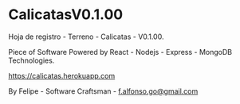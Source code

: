 # CalicatasV0.1.00
Hoja de registro - Terreno  - Calicatas - V0.1.00.

Piece of Software Powered by React - Nodejs - Express - MongoDB Technologies. 

https://calicatas.herokuapp.com



By Felipe - Software Craftsman - f.alfonso.go@gmail.com
